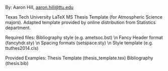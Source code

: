 By: Aaron Hill, aaron.hill@ttu.edu

Texas Tech University LaTeX MS Thesis Template (for Atmospheric Science majors). 
Adapted template provided by online distribution from Statistics
department. 

Required files:
Bibliography style (e.g. ametsoc.bst) \n
Fancy Header format (fancyhdr.sty) \n
Spacing formats (setspace.sty) \n
Style template (e.g. ttuthes2014.cls)

Provided Examples:
Thesis Template (thesis_template.tex)
Bibliography (thesis.bib)

